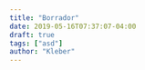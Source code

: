 ```yaml
---
title: "Borrador"
date: 2019-05-16T07:37:07-04:00
draft: true
tags: ["asd"]
author: "Kleber"
---
```


